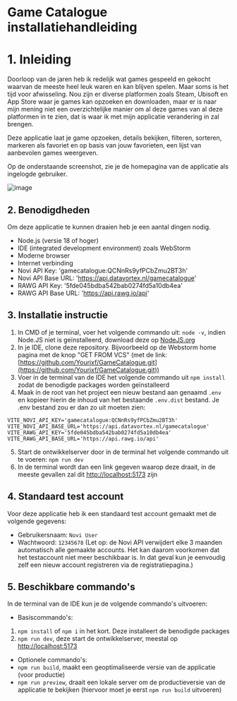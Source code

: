 # Game Catalogue installatiehandleiding

# 1. Inleiding

Doorloop van de jaren heb ik redelijk wat games gespeeld en gekocht waarvan de meeste heel leuk waren en kan blijven spelen. Maar soms is het tijd voor afwisseling. Nou zijn er diverse platformen zoals Steam, Ubisoft en App Store waar je games kan opzoeken en downloaden, maar er is naar mijn mening niet een overzichtelijke manier om al deze games van al deze platformen in te zien, dat is waar ik met mijn applicatie verandering in zal brengen.

Deze applicatie laat je game opzoeken, details bekijken, filteren, sorteren, markeren als favoriet en op basis van jouw favorieten, een lijst van aanbevolen games weergeven.

Op de onderstaande screenshot, zie je de homepagina van de applicatie als ingelogde gebruiker.

![image](https://github.com/user-attachments/assets/7ab3ab3b-637f-497f-9108-345ee3042d7c)

## 2. Benodigdheden

Om deze applicatie te kunnen draaien heb je een aantal dingen nodig.
- Node.js (versie 18 of hoger)
- IDE (integrated development environment) zoals WebStorm
- Moderne browser
- Internet verbinding
- Novi API Key: 'gamecatalogue:QCNnRs9yfPCbZmu2BT3h'
- Novi API Base URL: 'https://api.datavortex.nl/gamecatalogue'
- RAWG API Key: '5fde045bdba542bab0274fd5a10db4ea'
- RAWG API Base URL: 'https://api.rawg.io/api'

## 3. Installatie instructie

1. In CMD of je terminal, voer het volgende commando uit: `node -v`, indien Node.JS niet is geïnstalleerd, download deze op [NodeJS.org](https://nodejs.org/en)
2. In je IDE, clone deze repository. Bijvoorbeeld op de Webstorm home pagina met de knop "GET FROM VCS" (met de link: [https://github.com/Yourixf/GameCatalogue.git](https://github.com/Yourixf/GameCatalogue.git))
3. Voer in de terminal van de IDE het volgende commando uit `npm install` zodat de benodigde packages worden geïnstalleerd
4. Maak in de root van het project een nieuw bestand aan genaamd `.env` en kopieer hierin de inhoud van het bestaande `.env.dist` bestand. Je .env bestand zou er dan zo uit moeten zien:

```
VITE_NOVI_API_KEY='gamecatalogue:QCNnRs9yfPCbZmu2BT3h'
VITE_NOVI_API_BASE_URL='https://api.datavortex.nl/gamecatalogue'
VITE_RAWG_API_KEY='5fde045bdba542bab0274fd5a10db4ea'
VITE_RAWG_API_BASE_URL='https://api.rawg.io/api'
```
5. Start de ontwikkelserver door in de terminal het volgende commando uit te voeren: `npm run dev`
6. In de terminal wordt dan een link gegeven waarop deze draait, in de meeste gevallen zal dit [http://localhost:5173](http://localhost:5173) zijn

## 4. Standaard test account

Voor deze applicatie heb ik een standaard test account gemaakt met de volgende gegevens:
- Gebruikersnaam: `Novi User`
- Wachtwoord: `12345678`
(Let op: de Novi API verwijdert elke 3 maanden automatisch alle gemaakte accounts. Het kan daarom voorkomen dat het testaccount niet meer beschikbaar is. In dat geval kun je eenvoudig zelf een nieuw account registreren via de registratiepagina.)

## 5. Beschikbare commando's
In de terminal van de IDE kun je de volgende commando's uitvoeren:

- Basiscommando's:
1. `npm install` of `npm i` in het kort. Deze installeert de benodigde packages
2. `npm run dev`, deze start de ontwikkelserver, meestal op [http://localhost:5173](http://localhost:5173)
- Optionele commando's:
- `npm run build`, maakt een geoptimaliseerde versie van de applicatie (voor productie)
- `npm run preview`, draait een lokale server om de productieversie van de applicatie te bekijken (hiervoor moet je eerst `npm run build` uitvoeren)
